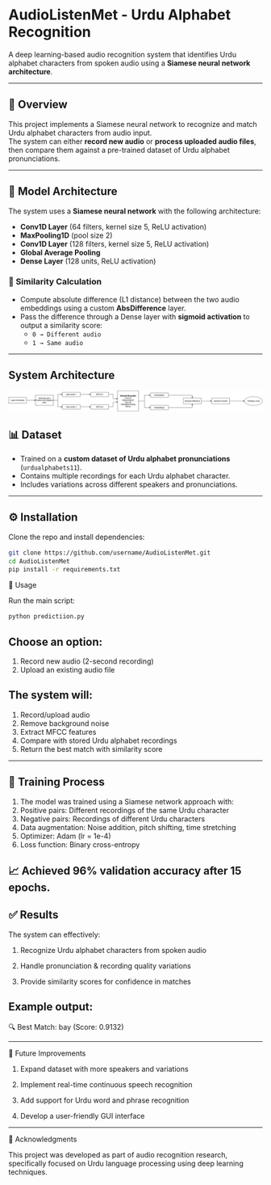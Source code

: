 # AudioListenMet - Urdu Alphabet Recognition

A deep learning-based audio recognition system that identifies Urdu alphabet characters from spoken audio using a **Siamese neural network architecture**.

---

## 📌 Overview
This project implements a Siamese neural network to recognize and match Urdu alphabet characters from audio input.  
The system can either **record new audio** or **process uploaded audio files**, then compare them against a pre-trained dataset of Urdu alphabet pronunciations.

---

## 🧠 Model Architecture
The system uses a **Siamese neural network** with the following architecture:

- **Conv1D Layer** (64 filters, kernel size 5, ReLU activation)  
- **MaxPooling1D** (pool size 2)  
- **Conv1D Layer** (128 filters, kernel size 5, ReLU activation)  
- **Global Average Pooling**  
- **Dense Layer** (128 units, ReLU activation)  

### 🔗 Similarity Calculation
- Compute absolute difference (L1 distance) between the two audio embeddings using a custom **AbsDifference** layer.  
- Pass the difference through a Dense layer with **sigmoid activation** to output a similarity score:  
  - `0 → Different audio`  
  - `1 → Same audio`

---

## System Architecture
![Demo Screenshot](siamesearchitecture.jpg)

## 📊 Dataset
- Trained on a **custom dataset of Urdu alphabet pronunciations** (`urdualphabets11`).  
- Contains multiple recordings for each Urdu alphabet character.  
- Includes variations across different speakers and pronunciations.  

---

## ⚙️ Installation
Clone the repo and install dependencies:
```bash
git clone https://github.com/username/AudioListenMet.git
cd AudioListenMet
pip install -r requirements.txt

```

🚀 Usage

Run the main script:
```bash
python predictiion.py
```

## Choose an option:

1. Record new audio (2-second recording)
2. Upload an existing audio file

## The system will:

1. Record/upload audio
2. Remove background noise
3. Extract MFCC features
4. Compare with stored Urdu alphabet recordings
5. Return the best match with similarity score

---

## 🎯 Training Process

1. The model was trained using a Siamese network approach with:
2. Positive pairs: Different recordings of the same Urdu character
3. Negative pairs: Recordings of different Urdu characters
4. Data augmentation: Noise addition, pitch shifting, time stretching
5. Optimizer: Adam (lr = 1e-4)
6. Loss function: Binary cross-entropy

## 📈 Achieved 96% validation accuracy after 15 epochs.

## ✅ Results

The system can effectively:

1. Recognize Urdu alphabet characters from spoken audio

2. Handle pronunciation & recording quality variations

3. Provide similarity scores for confidence in matches

## Example output:

🔍 Best Match: bay (Score: 0.9132)

---

🔮 Future Improvements

1. Expand dataset with more speakers and variations

2. Implement real-time continuous speech recognition

3. Add support for Urdu word and phrase recognition

4. Develop a user-friendly GUI interface

---

🙏 Acknowledgments

This project was developed as part of audio recognition research, specifically focused on Urdu language processing using deep learning techniques.
